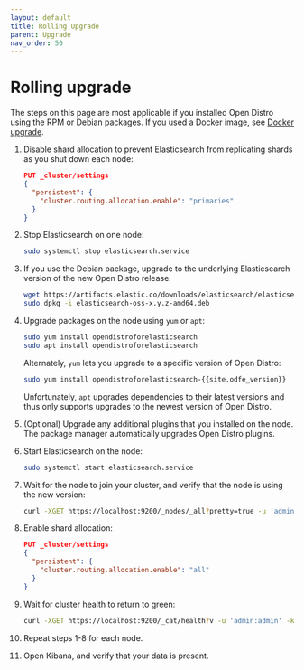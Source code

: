 ```yaml
---
layout: default
title: Rolling Upgrade
parent: Upgrade
nav_order: 50
---
```


# Rolling upgrade

The steps on this page are most applicable if you installed Open Distro using the RPM or Debian packages. If you used a Docker image, see [Docker upgrade](../docker/).

1. Disable shard allocation to prevent Elasticsearch from replicating shards as you shut down each node:

   ```json
   PUT _cluster/settings
   {
     "persistent": {
       "cluster.routing.allocation.enable": "primaries"
     }
   }
   ```

1. Stop Elasticsearch on one node:

   ```bash
   sudo systemctl stop elasticsearch.service
   ```

1. If you use the Debian package, upgrade to the underlying Elasticsearch version of the new Open Distro release:

   ```bash
   wget https://artifacts.elastic.co/downloads/elasticsearch/elasticsearch-oss-x.y.z-amd64.deb
   sudo dpkg -i elasticsearch-oss-x.y.z-amd64.deb
   ```

1. Upgrade packages on the node using `yum` or `apt`:

   ```bash
   sudo yum install opendistroforelasticsearch
   sudo apt install opendistroforelasticsearch
   ```

   Alternately, `yum` lets you upgrade to a specific version of Open Distro:

   ```bash
   sudo yum install opendistroforelasticsearch-{{site.odfe_version}}
   ```

   Unfortunately, `apt` upgrades dependencies to their latest versions and thus only supports upgrades to the newest version of Open Distro.

1. (Optional) Upgrade any additional plugins that you installed on the node. The package manager automatically upgrades Open Distro plugins.

1. Start Elasticsearch on the node:

   ```bash
   sudo systemctl start elasticsearch.service
   ```

1. Wait for the node to join your cluster, and verify that the node is using the new version:

   ```bash
   curl -XGET https://localhost:9200/_nodes/_all?pretty=true -u 'admin:admin' -k
   ```

1. Enable shard allocation:

   ```json
   PUT _cluster/settings
   {
     "persistent": {
       "cluster.routing.allocation.enable": "all"
     }
   }
   ```

1. Wait for cluster health to return to green:

   ```bash
   curl -XGET https://localhost:9200/_cat/health?v -u 'admin:admin' -k
   ```

1. Repeat steps 1-8 for each node.

1. Open Kibana, and verify that your data is present.
